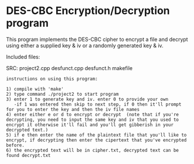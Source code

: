  
 #  DES-CBC Encryption/Decryption program

This program implements the DES-CBC cipher to encrypt a file and decrypt using either a supplied key & iv or a randomly generated key & iv.


Included files: 

SRC: project2.cpp desfunct.cpp desfunct.h makefile

	instructions on using this program:

	1) compile with 'make'
	2) type command ./project2 to start program
	3) enter 1 to generate key and iv. enter 0 to provide your own
	   -if 1 was entered then skip to next step, if 0 then it'll prompt for you to enter the key and then the iv file names
	4) enter either e or d to encrypt or decrypt  (note that if you're decrypting, you need to input the same key and iv that you used to encrypt it otherwise it'll fail and you'll get gibberish in your decrypted text.)
	5) if e then enter the name of the plaintext file that you'll like to encrypt, if decrypting then enter the cipertext that you've encrypted before. 
	6) the encrypted text will be in cipher.txt, decrypted text can be found decrypt.txt 

